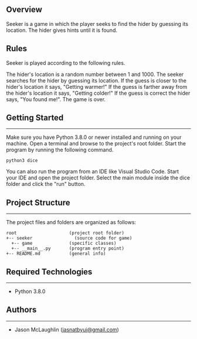 ## Overview
Seeker is a game in which the player seeks to find the hider by guessing its location. The hider gives hints until it is found.

## Rules
Seeker is played according to the following rules.

The hider's location is a random number between 1 and 1000.
The seeker searches for the hider by guessing its location.
If the guess is closer to the hider's location it says, "Getting warmer!"
If the guess is farther away from the hider's location it says, "Getting colder!"
If the guess is correct the hider says, "You found me!". The game is over.

## Getting Started
---
Make sure you have Python 3.8.0 or newer installed and running on your machine. Open a terminal and 
browse to the project's root folder. Start the program by running the following command.
```
python3 dice 
```
You can also run the program from an IDE like Visual Studio Code. Start your IDE and open the 
project folder. Select the main module inside the dice folder and click the "run" button.

## Project Structure
---
The project files and folders are organized as follows:
```
root                    (project root folder)
+-- seeker                (source code for game)
  +-- game              (specific classes)
  +-- __main__.py       (program entry point)
+-- README.md           (general info)
```

## Required Technologies
---
* Python 3.8.0

## Authors
---
* Jason McLaughlin (jasnatbyui@gmail.com)
